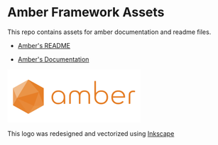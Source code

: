 # Amber Framework Assets

This repo contains assets for amber documentation and readme files. 

* [Amber's README](https://github.com/amberframework/amber)

* [Amber's Documentation](https://github.com/amberframework/online-docs)

![amber](https://raw.githubusercontent.com/amberframework/site-assets/master/images/amber-horizontal.png)

This logo was redesigned and vectorized using [Inkscape](https://inkscape.org/)
